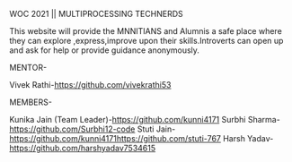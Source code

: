 WOC 2021 || MULTIPROCESSING TECHNERDS

This website will provide the MNNITIANS and Alumnis a safe place where they can explore ,express,improve upon their
skills.Introverts can open up and ask for help or provide guidance anonymously.

MENTOR-

Vivek Rathi-https://github.com/vivekrathi53

MEMBERS-

Kunika Jain (Team Leader)-https://github.com/kunni4171
Surbhi Sharma-https://github.com/Surbhi12-code
Stuti Jain-https://github.com/kunni4171https://github.com/stuti-767
Harsh Yadav-https://github.com/harshyadav7534615
